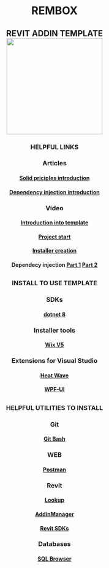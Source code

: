 # <p align="center">REMBOX <br/></p>
## <p align="center"> REVIT ADDIN TEMPLATE<br/> <img src="https://github.com/REMBOX-IT/vs-template-revit-addin/assets/49030023/cd4c31e4-4079-4d77-8fbf-50dd36fed88e" width="250" height="250"></p>

### <p align="center">HELPFUL LINKS<br/> </p>

### <p align="center">Articles<br/></p>
#### <p align="center">[Solid priciples introduction](https://metanit.com/sharp/patterns/5.1.php)</br> </p>
#### <p align="center"> [Dependency injection introduction](https://metanit.com/sharp/patterns/5.1.php)</br></p>

### <p align="center">Video<br/></p>
#### <p align="center">[Introduction into template](https://drive.google.com/file/d/18NvKZ9N4mjTBR2-QLwGhhtfR_Qqqx50C/view?usp=sharing)</br>  
#### <p align="center">[Project start]( https://drive.google.com/file/d/18ONQWcZctJNq8hKVE9e_X21jSVIoz2G9/view?usp=sharing)</br> 
#### <p align="center">[Installer creation](https://drive.google.com/file/d/10pihhopg3mVv4nslOnvlKxs1iqQEnhrn/view?usp=sharing)</br> 
#### <p align="center">Dependecy injection [Part 1](https://drive.google.com/file/d/1809HSjGsCs-OTbwBmbh2IP-izSav4CFA/view?usp=drive_link) [Part 2](https://drive.google.com/file/d/180qwv7fxAbDIfR0NosHTrNSKyNk21wWK/view?usp=drive_link)</br></p>
##
### <p align="center">INSTALL TO USE TEMPLATE<br/> </p>
### <p align="center">SDKs<br/> 
#### <p align="center"> [dotnet 8](https://dotnet.microsoft.com/en-us/download)</br></p>
### <p align="center">Installer tools<br/> 
#### <p align="center"> [Wix V5](https://wixtoolset.org/docs/intro/)</br></p> 
### <p align="center">Extensions for Visual Studio<br/></p>
#### <p align="center"> [Heat Wave](https://marketplace.visualstudio.com/items?itemName=FireGiant.FireGiantHeatWaveDev17)<br/></p>
#### <p align="center"> [WPF-UI](https://wpfui.lepo.co/documentation/extension.html)<br/></p>
##
### <p align="center">HELPFUL UTILITIES TO INSTALL<br/> </p>
### <p align="center">Git<br/>
#### <p align="center"> [Git Bash](https://git-scm.com/downloads)</br></p>
### <p align="center">WEB<br/>
#### <p align="center"> [Postman](https://www.postman.com/downloads/)</br></p>
### <p align="center">Revit<br/>
#### <p align="center"> [Lookup](https://github.com/jeremytammik/RevitLookup/releases)</br></p>
#### <p align="center"> [AddinManager](https://github.com/chuongmep/RevitAddInManager/releases/tag/1.5.6)</br></p>
#### <p align="center"> [Revit SDKs](https://aps.autodesk.com/developer/overview/revit)</br></p>
### <p align="center">Databases<br/>
#### <p align="center"> [SQL Browser](https://sqlitebrowser.org/dl/)</br></p>
